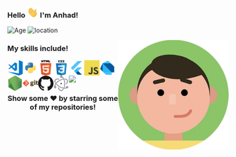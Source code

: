 ### Hello <img src="https://github.com/Andy-Python-Programmer/Andy-Python-Programmer/blob/master/hello.gif" height="25px"> I'm Anhad!

![Age](https://img.shields.io/badge/Age-13-blue)
![location](https://img.shields.io/badge/Live%20in-Australia-red)

<img src="avatar.png" align="right" height="250px">

### My skills include!

<img align="left" alt="Visual Studio Code" width="35px" src="https://raw.githubusercontent.com/github/explore/master/topics/visual-studio-code/visual-studio-code.png" />
<img align="left" alt="Python" width="35px" src="https://raw.githubusercontent.com/github/explore/master/topics/python/python.png" /><img align="left" alt="HTML" width="35px" src="https://raw.githubusercontent.com/github/explore/master/topics/html/html.png" />
<img align="left" alt="CSS" width="35px" src="https://raw.githubusercontent.com/github/explore/master/topics/css/css.png" />
<img align="left" alt="Flutter" width="35px" src="https://raw.githubusercontent.com/github/explore/master/topics/flutter/flutter.png" />
<img align="left" alt="Java Script" width="35px" src="https://raw.githubusercontent.com/github/explore/master/topics/javascript/javascript.png" />
<img align="left" alt="Dart" width="35px" src="https://raw.githubusercontent.com/github/explore/master/topics/dart/dart.png" />
<img align="left" alt="Node Js" width="35px" src="https://raw.githubusercontent.com/github/explore/master/topics/nodejs/nodejs.png" />
<img align="left" alt="Git" width="35px" src="https://raw.githubusercontent.com/github/explore/master/topics/git/git.png" />
<img align="left" alt="Git Hub" width="35px" src="https://raw.githubusercontent.com/github/explore/master/topics/github/github.png" />
<img align="left" alt="Electron" width="35px" src="https://raw.githubusercontent.com/github/explore/master/topics/electron/electron.png" />

<br>
<br>

<img src="https://github-readme-stats.vercel.app/api?username=andy-python-programmer">

<!--
**Andy-Python-Programmer/Andy-Python-Programmer** is a ✨ _special_ ✨ repository because its `README.md` (this file) appears on you GitHub profile.
[![Top Langs](https://github-readme-stats.vercel.app/api/top-langs/?username=andy-python-programmer)](https://github.com/andy-python-programmer/github-readme-stats)
Here are some ideas to get you started:

- 🔭 I’m currently working on ...
- 🌱 I’m currently learning ...
- 👯 I’m looking to collaborate on ...
- 🤔 I’m looking for help with ...
- 💬 Ask me about ...
- 📫 How to reach me: ...
- 😄 Pronouns: ...
- ⚡ Fun fact: ...
-->

<h3 align="center">Show some ❤️ by starring some of my repositories!</h3>
